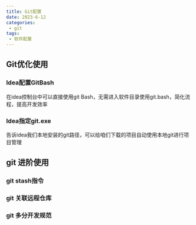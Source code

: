 ```yaml
---
title: Git配置
date: 2023-6-12
categories:
 - git
tags:
 - 软件配置
---
```

## Git优化使用
### Idea配置GitBash
在idea控制台中可以直接使用git Bash，无需进入软件目录使用git.bash，简化流程，提高开发效率


### Idea指定git.exe
告诉idea我们本地安装的git路径，可以给咱们下载的项目自动使用本地git进行项目管理

## git 进阶使用

### git stash指令

### git 关联远程仓库

### git 多分开发规范


